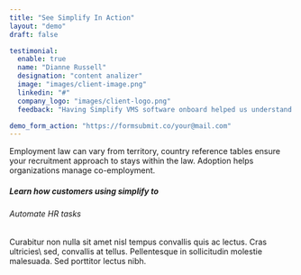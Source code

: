 ```yaml
---
title: "See Simplify In Action"
layout: "demo"
draft: false

testimonial:
  enable: true
  name: "Dianne Russell"
  designation: "content analizer"
  image: "images/client-image.png"
  linkedin: "#"
  company_logo: "images/client-logo.png"
  feedback: "Having Simplify VMS software onboard helped us understand our contingent workforce strategy and costs better. Respond to ever-increasing compliance demands from our regulatory body in a fraction of the time that it previously."

demo_form_action: "https://formsubmit.co/your@mail.com"
---
```


Employment law can vary from territory, country reference tables ensure your recruitment approach to stays within the law. Adoption helps organizations manage co-employment.

##### Learn how customers using simplify to

###### Automate HR tasks

Curabitur non nulla sit amet nisl tempus convallis quis ac lectus. Cras ultricies\ sed, convallis at tellus. Pellentesque in sollicitudin molestie malesuada. Sed porttitor lectus nibh.
